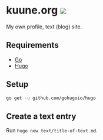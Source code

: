 # kuune.org ![](https://github.com/naoina/kuune.org/workflows/Build%20and%20deploy/badge.svg)

My own profile, text (blog) site.

## Requirements

* [Go](http://golang.org/)
* [Hugo](http://gohugo.io/)

## Setup

```bash
go get -u github.com/gohugoio/hugo
```

## Create a text entry

Run `hugo new text/title-of-text.md`.

